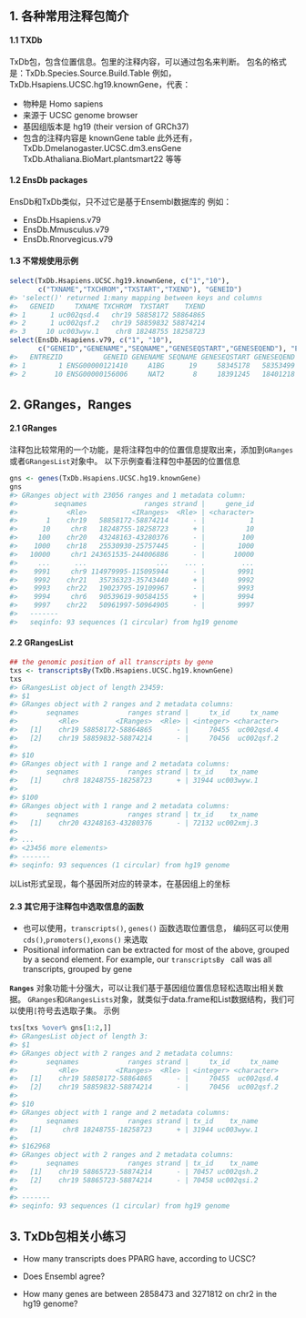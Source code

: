 ## 1. 各种常用注释包简介
#### 1.1 TXDb
TxDb包，包含位置信息。包里的注释内容，可以通过包名来判断。
包名的格式是：TxDb.Species.Source.Build.Table
例如，TxDb.Hsapiens.UCSC.hg19.knownGene，代表：
+ 物种是 Homo sapiens
+ 来源于 UCSC genome browser
+ 基因组版本是 hg19 (their version of GRCh37)
+ 包含的注释内容是 knownGene table
此外还有，
TxDb.Dmelanogaster.UCSC.dm3.ensGene 
TxDb.Athaliana.BioMart.plantsmart22
等等

#### 1.2 EnsDb packages
EnsDb和TxDb类似，只不过它是基于Ensembl数据库的
例如：
+ EnsDb.Hsapiens.v79 
+ EnsDb.Mmusculus.v79 
+ EnsDb.Rnorvegicus.v79

#### 1.3 不常规使用示例
```r
select(TxDb.Hsapiens.UCSC.hg19.knownGene, c("1","10"),
       c("TXNAME","TXCHROM","TXSTART","TXEND"), "GENEID")
#> 'select()' returned 1:many mapping between keys and columns
#>   GENEID     TXNAME TXCHROM  TXSTART    TXEND
#> 1      1 uc002qsd.4   chr19 58858172 58864865
#> 2      1 uc002qsf.2   chr19 58859832 58874214
#> 3     10 uc003wyw.1    chr8 18248755 18258723
select(EnsDb.Hsapiens.v79, c("1", "10"),
       c("GENEID","GENENAME","SEQNAME","GENESEQSTART","GENESEQEND"), "ENTREZID")
#>   ENTREZID          GENEID GENENAME SEQNAME GENESEQSTART GENESEQEND
#> 1        1 ENSG00000121410     A1BG      19     58345178   58353499
#> 2       10 ENSG00000156006     NAT2       8     18391245   18401218
```

## 2. GRanges，Ranges
#### 2.1 GRanges
注释包比较常用的一个功能，是将注释包中的位置信息提取出来，添加到`GRanges`或者`GRangesList`对象中。 
以下示例查看注释包中基因的位置信息
```r
gns <- genes(TxDb.Hsapiens.UCSC.hg19.knownGene)
gns
#> GRanges object with 23056 ranges and 1 metadata column:
#>         seqnames              ranges strand |     gene_id
#>            <Rle>           <IRanges>  <Rle> | <character>
#>       1    chr19   58858172-58874214      - |           1
#>      10     chr8   18248755-18258723      + |          10
#>     100    chr20   43248163-43280376      - |         100
#>    1000    chr18   25530930-25757445      - |        1000
#>   10000     chr1 243651535-244006886      - |       10000
#>     ...      ...                 ...    ... .         ...
#>    9991     chr9 114979995-115095944      - |        9991
#>    9992    chr21   35736323-35743440      + |        9992
#>    9993    chr22   19023795-19109967      - |        9993
#>    9994     chr6   90539619-90584155      + |        9994
#>    9997    chr22   50961997-50964905      - |        9997
#>   -------
#>   seqinfo: 93 sequences (1 circular) from hg19 genome
```
#### 2.2 GRangesList
```r
## the genomic position of all transcripts by gene
txs <- transcriptsBy(TxDb.Hsapiens.UCSC.hg19.knownGene)
txs
#> GRangesList object of length 23459:
#> $1 
#> GRanges object with 2 ranges and 2 metadata columns:
#>       seqnames            ranges strand |     tx_id     tx_name
#>          <Rle>         <IRanges>  <Rle> | <integer> <character>
#>   [1]    chr19 58858172-58864865      - |     70455  uc002qsd.4
#>   [2]    chr19 58859832-58874214      - |     70456  uc002qsf.2
#> 
#> $10 
#> GRanges object with 1 range and 2 metadata columns:
#>       seqnames            ranges strand | tx_id    tx_name
#>   [1]     chr8 18248755-18258723      + | 31944 uc003wyw.1
#> 
#> $100 
#> GRanges object with 1 range and 2 metadata columns:
#>       seqnames            ranges strand | tx_id    tx_name
#>   [1]    chr20 43248163-43280376      - | 72132 uc002xmj.3
#> 
#> ...
#> <23456 more elements>
#> -------
#> seqinfo: 93 sequences (1 circular) from hg19 genome
```
以List形式呈现，每个基因所对应的转录本，在基因组上的坐标

#### 2.3 其它用于注释包中选取信息的函数
+ 也可以使用，`transcripts()`, `genes()` 函数选取位置信息， 编码区可以使用`cds()`,`promoters()`,`exons()` 来选取
+ Positional information can be extracted for most of the above, grouped by a second element. For example, our `transcriptsBy ` call was all transcripts, grouped by gene

**`Ranges`** 对象功能十分强大，可以让我们基于基因组位置信息轻松选取出相关数据。
`GRanges`和`GRangesLists`对象，就类似于data.frame和List数据结构，我们可以使用`[`符号去选取子集。
示例
```r
txs[txs %over% gns[1:2,]]
#> GRangesList object of length 3:
#> $1 
#> GRanges object with 2 ranges and 2 metadata columns:
#>       seqnames            ranges strand |     tx_id     tx_name
#>          <Rle>         <IRanges>  <Rle> | <integer> <character>
#>   [1]    chr19 58858172-58864865      - |     70455  uc002qsd.4
#>   [2]    chr19 58859832-58874214      - |     70456  uc002qsf.2
#> 
#> $10 
#> GRanges object with 1 range and 2 metadata columns:
#>       seqnames            ranges strand | tx_id    tx_name
#>   [1]     chr8 18248755-18258723      + | 31944 uc003wyw.1
#> 
#> $162968 
#> GRanges object with 2 ranges and 2 metadata columns:
#>       seqnames            ranges strand | tx_id    tx_name
#>   [1]    chr19 58865723-58874214      - | 70457 uc002qsh.2
#>   [2]    chr19 58865723-58874214      - | 70458 uc002qsi.2
#> 
#> -------
#> seqinfo: 93 sequences (1 circular) from hg19 genome
```
 
## 3. TxDb包相关小练习
+ How many transcripts does PPARG have, according to UCSC?

+ Does Ensembl agree?

+ How many genes are between 2858473 and 3271812 on chr2 in the hg19 genome?